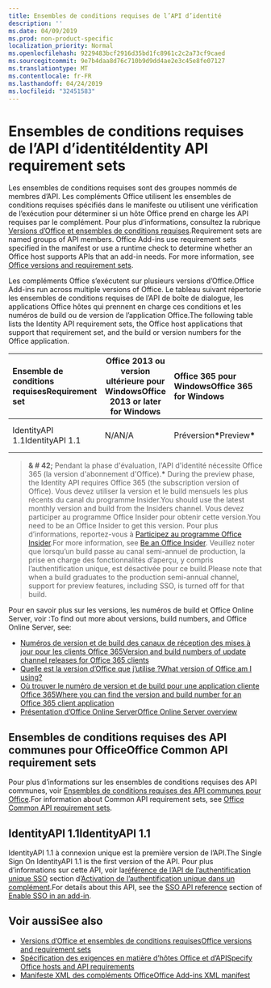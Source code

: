 ```yaml
---
title: Ensembles de conditions requises de l’API d’identité
description: ''
ms.date: 04/09/2019
ms.prod: non-product-specific
localization_priority: Normal
ms.openlocfilehash: 9229483bcf2916d35bd1fc8961c2c2a73cf9caed
ms.sourcegitcommit: 9e7b4daa8d76c710b9d9dd4ae2e3c45e8fe07127
ms.translationtype: MT
ms.contentlocale: fr-FR
ms.lasthandoff: 04/24/2019
ms.locfileid: "32451583"
---
```

# <a name="identity-api-requirement-sets"></a><span data-ttu-id="6d5c3-102">Ensembles de conditions requises de l’API d’identité</span><span class="sxs-lookup"><span data-stu-id="6d5c3-102">Identity API requirement sets</span></span>

<span data-ttu-id="6d5c3-p101">Les ensembles de conditions requises sont des groupes nommés de membres d’API. Les compléments Office utilisent les ensembles de conditions requises spécifiés dans le manifeste ou utilisent une vérification de l’exécution pour déterminer si un hôte Office prend en charge les API requises par le complément. Pour plus d’informations, consultez la rubrique [Versions d’Office et ensembles de conditions requises](/office/dev/add-ins/develop/office-versions-and-requirement-sets).</span><span class="sxs-lookup"><span data-stu-id="6d5c3-p101">Requirement sets are named groups of API members. Office Add-ins use requirement sets specified in the manifest or use a runtime check to determine whether an Office host supports APIs that an add-in needs. For more information, see [Office versions and requirement sets](/office/dev/add-ins/develop/office-versions-and-requirement-sets).</span></span>

<span data-ttu-id="6d5c3-106">Les compléments Office s’exécutent sur plusieurs versions d’Office.</span><span class="sxs-lookup"><span data-stu-id="6d5c3-106">Office Add-ins run across multiple versions of Office.</span></span> <span data-ttu-id="6d5c3-107">Le tableau suivant répertorie les ensembles de conditions requises de l’API de boîte de dialogue, les applications Office hôtes qui prennent en charge ces conditions et les numéros de build ou de version de l’application Office.</span><span class="sxs-lookup"><span data-stu-id="6d5c3-107">The following table lists the Identity API requirement sets, the Office host applications that support that requirement set, and the build or version numbers for the Office application.</span></span>

|  <span data-ttu-id="6d5c3-108">Ensemble de conditions requises</span><span class="sxs-lookup"><span data-stu-id="6d5c3-108">Requirement set</span></span>  | <span data-ttu-id="6d5c3-109">Office 2013 ou version ultérieure pour Windows</span><span class="sxs-lookup"><span data-stu-id="6d5c3-109">Office 2013 or later for Windows</span></span> | <span data-ttu-id="6d5c3-110">Office 365 pour Windows</span><span class="sxs-lookup"><span data-stu-id="6d5c3-110">Office 365 for Windows</span></span>   |  <span data-ttu-id="6d5c3-111">Office 365 pour iPad</span><span class="sxs-lookup"><span data-stu-id="6d5c3-111">Office 365 for iPad</span></span>  |  <span data-ttu-id="6d5c3-112">Office 365 pour Mac</span><span class="sxs-lookup"><span data-stu-id="6d5c3-112">Office 365 for Mac</span></span>  | <span data-ttu-id="6d5c3-113">Office Online</span><span class="sxs-lookup"><span data-stu-id="6d5c3-113">Office Online</span></span>  | <span data-ttu-id="6d5c3-114">SharePoint Online</span><span class="sxs-lookup"><span data-stu-id="6d5c3-114">SharePoint Online</span></span> | <span data-ttu-id="6d5c3-115">OneDrive.com</span><span class="sxs-lookup"><span data-stu-id="6d5c3-115">OneDrive.com</span></span> |<span data-ttu-id="6d5c3-116">Outlook.com et Exchange Online</span><span class="sxs-lookup"><span data-stu-id="6d5c3-116">Outlook.com & Exchange Online</span></span>|
|:-----|-----|:-----|:-----|:-----|:-----|:-----|:-----|:-----|
| <span data-ttu-id="6d5c3-117">IdentityAPI 1.1</span><span class="sxs-lookup"><span data-stu-id="6d5c3-117">IdentityAPI 1.1</span></span>  | <span data-ttu-id="6d5c3-118">N/A</span><span class="sxs-lookup"><span data-stu-id="6d5c3-118">N/A</span></span> | <span data-ttu-id="6d5c3-119">Préversion<b>\*</b></span><span class="sxs-lookup"><span data-stu-id="6d5c3-119">Preview<b>\*</b></span></span> | <span data-ttu-id="6d5c3-120">Bientôt disponible</span><span class="sxs-lookup"><span data-stu-id="6d5c3-120">Coming soon</span></span> | <span data-ttu-id="6d5c3-121">Préversion<b>\*</b></span><span class="sxs-lookup"><span data-stu-id="6d5c3-121">Preview<b>\*</b></span></span> | <span data-ttu-id="6d5c3-122">Préversion<b>\*</b></span><span class="sxs-lookup"><span data-stu-id="6d5c3-122">Preview<b>\*</b></span></span> | <span data-ttu-id="6d5c3-123">Préversion<b>\*</b></span><span class="sxs-lookup"><span data-stu-id="6d5c3-123">Preview<b>\*</b></span></span>| <span data-ttu-id="6d5c3-124">Bientôt disponible</span><span class="sxs-lookup"><span data-stu-id="6d5c3-124">Coming soon</span></span> | <span data-ttu-id="6d5c3-125">Bientôt disponible</span><span class="sxs-lookup"><span data-stu-id="6d5c3-125">Coming soon</span></span> |

> <span data-ttu-id="6d5c3-126">**& # 42;** Pendant la phase d'évaluation, l'API d'identité nécessite Office 365 (la version d'abonnement d'Office).</span><span class="sxs-lookup"><span data-stu-id="6d5c3-126">**&#42;** During the preview phase, the Identity API requires Office 365 (the subscription version of Office).</span></span> <span data-ttu-id="6d5c3-127">Vous devez utiliser la version et le build mensuels les plus récents du canal du programme Insider.</span><span class="sxs-lookup"><span data-stu-id="6d5c3-127">You should use the latest monthly version and build from the Insiders channel.</span></span> <span data-ttu-id="6d5c3-128">Vous devez participer au programme Office Insider pour obtenir cette version.</span><span class="sxs-lookup"><span data-stu-id="6d5c3-128">You need to be an Office Insider to get this version.</span></span> <span data-ttu-id="6d5c3-129">Pour plus d’informations, reportez-vous à [Participez au programme Office Insider](https://products.office.com/office-insider?tab=tab-1).</span><span class="sxs-lookup"><span data-stu-id="6d5c3-129">For more information, see [Be an Office Insider](https://products.office.com/office-insider?tab=tab-1).</span></span> <span data-ttu-id="6d5c3-130">Veuillez noter que lorsqu’un build passe au canal semi-annuel de production, la prise en charge des fonctionnalités d’aperçu, y compris l’authentification unique, est désactivée pour ce build.</span><span class="sxs-lookup"><span data-stu-id="6d5c3-130">Please note that when a build graduates to the production semi-annual channel, support for preview features, including SSO, is turned off for that build.</span></span>

<span data-ttu-id="6d5c3-131">Pour en savoir plus sur les versions, les numéros de build et Office Online Server, voir :</span><span class="sxs-lookup"><span data-stu-id="6d5c3-131">To find out more about versions, build numbers, and Office Online Server, see:</span></span>

- [<span data-ttu-id="6d5c3-132">Numéros de version et de build des canaux de réception des mises à jour pour les clients Office 365</span><span class="sxs-lookup"><span data-stu-id="6d5c3-132">Version and build numbers of update channel releases for Office 365 clients</span></span>](https://support.office.com/article/version-and-build-numbers-of-update-channel-releases-ae942449-1fca-4484-898b-a933ea23def7)
- [<span data-ttu-id="6d5c3-133">Quelle est la version d’Office que j’utilise ?</span><span class="sxs-lookup"><span data-stu-id="6d5c3-133">What version of Office am I using?</span></span>](https://support.office.com/article/What-version-of-Office-am-I-using-932788b8-a3ce-44bf-bb09-e334518b8b19)
- [<span data-ttu-id="6d5c3-134">Où trouver le numéro de version et de build pour une application cliente Office 365</span><span class="sxs-lookup"><span data-stu-id="6d5c3-134">Where you can find the version and build number for an Office 365 client application</span></span>](https://support.office.com/article/version-and-build-numbers-of-update-channel-releases-ae942449-1fca-4484-898b-a933ea23def7)
- [<span data-ttu-id="6d5c3-135">Présentation d’Office Online Server</span><span class="sxs-lookup"><span data-stu-id="6d5c3-135">Office Online Server overview</span></span>](/officeonlineserver/office-online-server-overview)

## <a name="office-common-api-requirement-sets"></a><span data-ttu-id="6d5c3-136">Ensembles de conditions requises des API communes pour Office</span><span class="sxs-lookup"><span data-stu-id="6d5c3-136">Office Common API requirement sets</span></span>

<span data-ttu-id="6d5c3-137">Pour plus d’informations sur les ensembles de conditions requises des API communes, voir [Ensembles de conditions requises des API communes pour Office](office-add-in-requirement-sets.md).</span><span class="sxs-lookup"><span data-stu-id="6d5c3-137">For information about Common API requirement sets, see [Office Common API requirement sets](office-add-in-requirement-sets.md).</span></span>

## <a name="identityapi-11"></a><span data-ttu-id="6d5c3-138">IdentityAPI 1.1</span><span class="sxs-lookup"><span data-stu-id="6d5c3-138">IdentityAPI 1.1</span></span>

<span data-ttu-id="6d5c3-139">IdentityAPI 1.1 à connexion unique est la première version de l’API.</span><span class="sxs-lookup"><span data-stu-id="6d5c3-139">The Single Sign On IdentityAPI 1.1 is the first version of the API.</span></span> <span data-ttu-id="6d5c3-140">Pour plus d’informations sur cette API, voir la[référence de l’API de l’authentification unique SSO](/office/dev/add-ins/develop/sso-in-office-add-ins#sso-api-reference) section d’[Activation de l’authentification unique dans un complément](/office/dev/add-ins/develop/sso-in-office-add-ins).</span><span class="sxs-lookup"><span data-stu-id="6d5c3-140">For details about this API, see the [SSO API reference](/office/dev/add-ins/develop/sso-in-office-add-ins#sso-api-reference) section of [Enable SSO in an add-in](/office/dev/add-ins/develop/sso-in-office-add-ins).</span></span>

## <a name="see-also"></a><span data-ttu-id="6d5c3-141">Voir aussi</span><span class="sxs-lookup"><span data-stu-id="6d5c3-141">See also</span></span>

- [<span data-ttu-id="6d5c3-142">Versions d’Office et ensembles de conditions requises</span><span class="sxs-lookup"><span data-stu-id="6d5c3-142">Office versions and requirement sets</span></span>](/office/dev/add-ins/develop/office-versions-and-requirement-sets)
- [<span data-ttu-id="6d5c3-143">Spécification des exigences en matière d’hôtes Office et d’API</span><span class="sxs-lookup"><span data-stu-id="6d5c3-143">Specify Office hosts and API requirements</span></span>](/office/dev/add-ins/develop/specify-office-hosts-and-api-requirements)
- [<span data-ttu-id="6d5c3-144">Manifeste XML des compléments Office</span><span class="sxs-lookup"><span data-stu-id="6d5c3-144">Office Add-ins XML manifest</span></span>](/office/dev/add-ins/develop/add-in-manifests)
